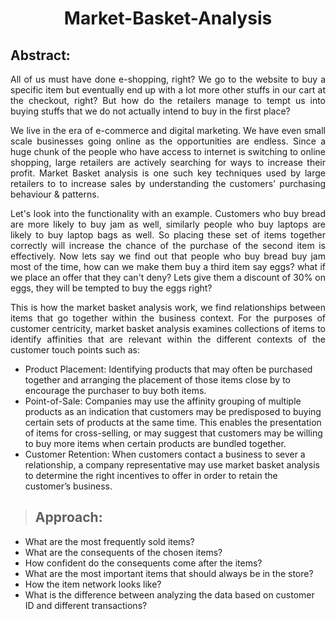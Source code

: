 # <p align=center> Market-Basket-Analysis

## Abstract:

<p align=justify>
All of us must have done e-shopping, right? We go to the website to buy a specific item but eventually end up with a lot more other stuffs in our cart at the checkout, right? But how do the retailers manage to tempt us into buying stuffs that we do not actually intend to buy in the first place?
<p align=justify>
We live in the era of e-commerce and digital marketing. We have even small scale businesses going online as the opportunities are endless. Since a huge chunk of the people who have access to internet is switching to online shopping, large retailers are actively searching for ways to increase their profit. Market Basket analysis is one such key techniques used by large retailers to to increase sales by understanding the customers' purchasing behaviour & patterns.
<p align=justify> 
Let's look into the functionality with an example. Customers who buy bread are more likely to buy jam as well, similarly people who buy laptops are likely to buy laptop bags as well. So placing these set of items together correctly will increase the chance of the purchase of the second item is effectively. Now lets say we find out that people who buy bread buy jam most of the time, how can we make them buy a third item say eggs? what if we place an offer that they can't deny? Lets give them a discount of 30% on eggs, they will be tempted to buy the eggs right?
<p align=justify>
This is how the market basket analysis work, we find relationships between items that go together within the business context. For the purposes of customer centricity, market basket analysis examines collections of items to identify affinities that are relevant within the different contexts of the customer touch points such as:

- Product Placement: Identifying products that may often be purchased together and arranging the placement of those items close by to encourage the purchaser to buy both items.
- Point-of-Sale: Companies may use the affinity grouping of multiple products as an indication that customers may be predisposed to buying certain sets of products at the same time. This enables the presentation of items for cross-selling, or may suggest that customers may be willing to buy more items when certain products are bundled together.
- Customer Retention: When customers contact a business to sever a relationship, a company representative may use market basket analysis to determine the right incentives to offer in order to retain the customer’s business.


> ## Approach:
- What are the most frequently sold items? 
- What are the consequents of the chosen items?
- How confident do the consequents come after the items?
- What are the most important items that should always be in the store?
- How the item network looks like?
- What is the difference between analyzing the data based on customer ID and different transactions?
